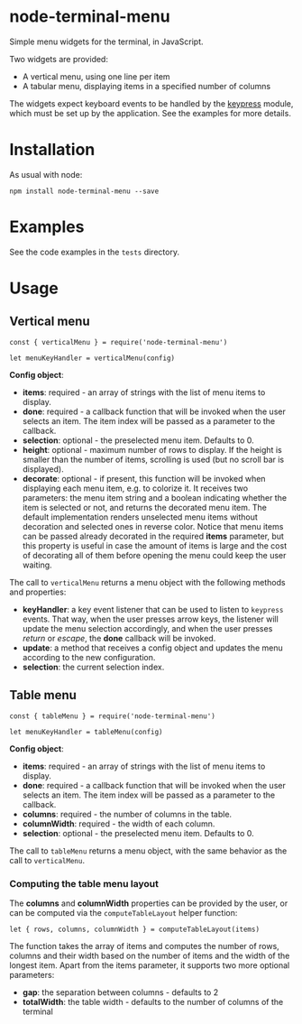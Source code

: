 # node-terminal-menu
Simple menu widgets for the terminal, in JavaScript.

Two widgets are provided:
- A vertical menu, using one line per item
- A tabular menu, displaying items in a specified number of columns

The widgets expect keyboard events to be handled by the
[keypress](https://github.com/TooTallNate/keypress) module, which must
be set up by the application. See the examples for more details.


# Installation
As usual with node:
```
npm install node-terminal-menu --save
```

# Examples
See the code examples in the `tests` directory.

# Usage

## Vertical menu
```
const { verticalMenu } = require('node-terminal-menu')

let menuKeyHandler = verticalMenu(config)
```

**Config object**:
- **items**: required - an array of strings with the list of menu items to display.
- **done**: required - a callback function that will be invoked when the user selects an item. The item index will be passed as a parameter to the callback.
- **selection**: optional - the preselected menu item. Defaults to 0.
- **height**: optional - maximum number of rows to display. If the height is smaller than the number of
    items, scrolling is used (but no scroll bar is displayed).
- **decorate**: optional - if present, this function will be invoked when displaying each menu item, e.g.
    to colorize it. It receives two parameters: the menu item string and a boolean indicating whether
    the item is selected or not, and returns the decorated menu item.
    The default implementation renders unselected menu items without decoration and selected ones in reverse color.
    Notice that menu items can be passed already decorated in the required **items** parameter, but this
    property is useful in case the amount of items is large and the cost of decorating all of them before
    opening the menu could keep the user waiting.

The call to `verticalMenu` returns a menu object with the following methods and properties:
- **keyHandler**: a key event listener that can be used to listen to `keypress` events. That way, when the user presses arrow keys, the listener will update the menu selection accordingly, and when the user presses *return* or *escape*, the **done** callback will be invoked.
- **update**: a method that receives a config object and updates the menu according to the new configuration.
- **selection**: the current selection index.


## Table menu
```
const { tableMenu } = require('node-terminal-menu')

let menuKeyHandler = tableMenu(config)
```

**Config object**:
- **items**: required - an array of strings with the list of menu items to display.
- **done**: required - a callback function that will be invoked when the user selects an item. The item index will be passed as a parameter to the callback.
- **columns**: required - the number of columns in the table.
- **columnWidth**: required - the width of each column.
- **selection**: optional - the preselected menu item. Defaults to 0.

The call to `tableMenu` returns a menu object, with the same behavior as the call to `verticalMenu`.

### Computing the table menu layout

The **columns** and **columnWidth** properties can be provided by the user, or can be computed via the `computeTableLayout` helper function:

```
let { rows, columns, columnWidth } = computeTableLayout(items)
```

The function takes the array of items and computes the number of rows, columns and their width based on the number of items and the width of the longest item. Apart from the items parameter, it supports two more optional parameters:
- **gap**: the separation between columns - defaults to 2
- **totalWidth**: the table width - defaults to the number of columns of the terminal
